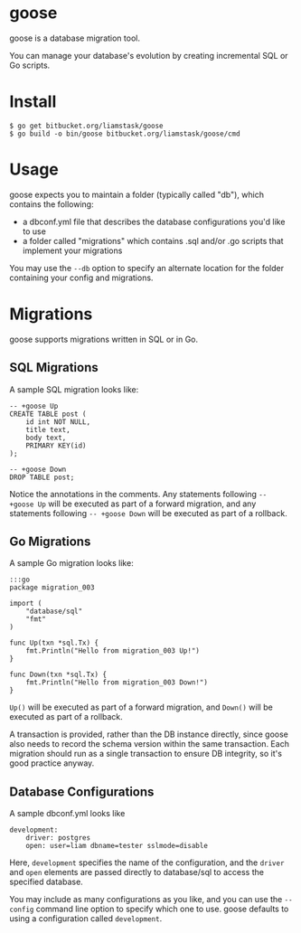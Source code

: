 # goose

goose is a database migration tool.

You can manage your database's evolution by creating incremental SQL or Go scripts.

# Install

    $ go get bitbucket.org/liamstask/goose
    $ go build -o bin/goose bitbucket.org/liamstask/goose/cmd
    
# Usage

goose expects you to maintain a folder (typically called "db"), which contains the following:

* a dbconf.yml file that describes the database configurations you'd like to use
* a folder called "migrations" which contains .sql and/or .go scripts that implement your migrations

You may use the `--db` option to specify an alternate location for the folder containing your config and migrations.


# Migrations

goose supports migrations written in SQL or in Go.

## SQL Migrations

A sample SQL migration looks like:

	-- +goose Up
	CREATE TABLE post (
    	id int NOT NULL,
    	title text,
    	body text,
    	PRIMARY KEY(id)
	);

	-- +goose Down
	DROP TABLE post;

Notice the annotations in the comments. Any statements following `-- +goose Up` will be executed as part of a forward migration, and any statements following `-- +goose Down` will be executed as part of a rollback.

## Go Migrations

A sample Go migration looks like:

	:::go
	package migration_003

	import (
	    "database/sql"
	    "fmt"
	)

	func Up(txn *sql.Tx) {
	    fmt.Println("Hello from migration_003 Up!")
	}

	func Down(txn *sql.Tx) {
	    fmt.Println("Hello from migration_003 Down!")
	}

`Up()` will be executed as part of a forward migration, and `Down()` will be executed as part of a rollback.

A transaction is provided, rather than the DB instance directly, since goose also needs to record the schema version within the same transaction. Each migration should run as a single transaction to ensure DB integrity, so it's good practice anyway.

## Database Configurations

A sample dbconf.yml looks like

	development:
    	driver: postgres
    	open: user=liam dbname=tester sslmode=disable

Here, `development` specifies the name of the configuration, and the `driver` and `open` elements are passed directly to database/sql to access the specified database.

You may include as many configurations as you like, and you can use the `--config` command line option to specify which one to use. goose defaults to using a configuration called `development`.
